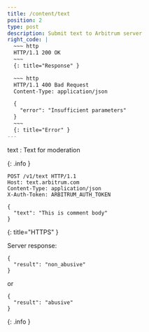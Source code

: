 ```yaml
---
title: /content/text
position: 2
type: post
description: Submit text to Arbitrum server
right_code: |
  ~~~ http
  HTTP/1.1 200 OK
  ~~~
  {: title="Response" }

  ~~~ http
  HTTP/1.1 400 Bad Request
  Content-Type: application/json

  {
    "error": "Insufficient parameters"
  }
  ~~~
  {: title="Error" }
---
```

text
: Text for moderation

{: .info }

~~~ http
POST /v1/text HTTP/1.1
Host: text.arbitrum.com
Content-Type: application/json
X-Auth-Token: ARBITRUM_AUTH_TOKEN

{
  "text": "This is comment body"
}
~~~
{: title="HTTPS" }

Server response:

~~~ http
{
  "result": "non_abusive"
}
~~~

or

~~~ http
{
  "result": "abusive"
}
~~~
{: .info }
